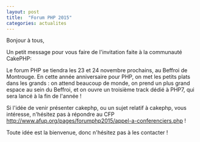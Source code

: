 ```yaml
---
layout: post
title:  "Forum PHP 2015"
categories: actualites
---
```


Bonjour à tous,

Un petit message pour vous faire de l'invitation faite à la communauté CakePHP:

Le forum PHP se tiendra les 23 et 24 novembre prochains, au Beffroi de
Montrouge. En cette année anniversaire pour PHP, on met les petits plats dans
les grands : on attend beaucoup de monde, on prend un plus grand espace au sein
du Beffroi, et on ouvre un troisième track dédié à PHP7, qui sera lancé à la
fin de l'année !

Si l'idée de venir présenter cakephp, ou un sujet relatif à cakephp, vous
intéresse, n'hésitez pas à répondre au CFP http://www.afup.org/pages/forumphp2015/appel-a-conferenciers.php !

Toute idée est la bienvenue, donc n'hésitez pas à les contacter !
